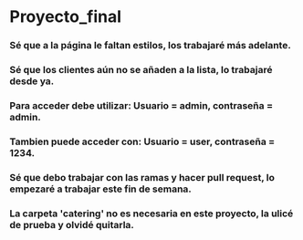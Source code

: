 # Proyecto_final
### Sé que a la página le faltan estilos, los trabajaré más adelante.
### Sé que los clientes aún no se añaden a la lista, lo trabajaré desde ya.
### Para acceder debe utilizar: Usuario = admin, contraseña = admin.
### Tambien puede acceder con: Usuario = user, contraseña = 1234.
### Sé que debo trabajar con las ramas y hacer pull request, lo empezaré a trabajar este fin de semana.
### La carpeta 'catering' no es necesaria en este proyecto, la ulicé de prueba y olvidé quitarla.
